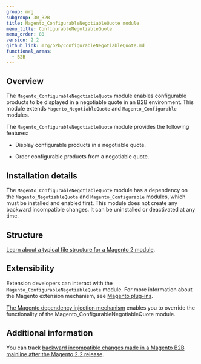 ```yaml
---
group: mrg
subgroup: 30_B2B
title: Magento_ConfigurableNegotiableQuote module
menu_title: ConfigurableNegotiableQuote
menu_order: 80
version: 2.2
github_link: mrg/b2b/ConfigurableNegotiableQuote.md
functional_areas:
  - B2B
---
```

## Overview

The `Magento_ConfigurableNegotiableQuote` module enables configurable products to be displayed in a negotiable quote in an B2B environment. This module extends `Magento_NegotiableQuote` and `Magento_Configurable` modules.

The `Magento_ConfigurableNegotiableQuote` module provides the following features:

* Display configurable products in a negotiable quote.

* Order configurable products from a negotiable quote.

## Installation details

The `Magento_ConfigurableNegotiableQuote` module has a dependency on the `Magento_NegotiableQuote` and `Magento_Configurable` modules, which must be installed and enabled first. This module does not create any backward incompatible changes. It can be uninstalled or deactivated at any time.

## Structure

[Learn about a typical file structure for a Magento 2 module]({{page.baseurl}}/extension-dev-guide/build/module-file-structure.html).

## Extensibility

Extension developers can interact with the `Magento_ConfigurableNegotiableQuote` module. For more information about the Magento extension mechanism, see [Magento plug-ins]({{page.baseurl}}/extension-dev-guide/plugins.html).

[The Magento dependency injection mechanism]({{page.baseurl}}/extension-dev-guide/depend-inj.html) enables you to override the functionality of the Magento_ConfigurableNegotiableQuote module.

## Additional information

You can track [backward incompatible changes made in a Magento B2B mainline after the Magento 2.2 release]({{page.baseurl}}/release-notes/changes/b2b_changes.html).
